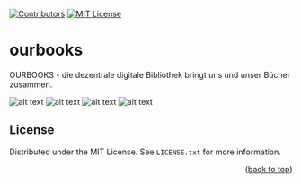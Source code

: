 [![Contributors][contributors-shield]][contributors-url]
[![MIT License][license-shield]][license-url]

# ourbooks
OURBOOKS - die dezentrale digitale Bibliothek bringt uns und unser Bücher zusammen.

![alt text](https://github.com/norvin-sourcecode/ourbooks/blob/main/repository-assets/ourbooks_pdf_bild_1.png?raw=true)
![alt text](https://github.com/norvin-sourcecode/ourbooks/blob/main/repository-assets/ourbooks_pdf_bild_2.png?raw=true)
![alt text](https://github.com/norvin-sourcecode/ourbooks/blob/main/repository-assets/ourbooks_pdf_bild_3.png?raw=true)
![alt text](https://github.com/norvin-sourcecode/ourbooks/blob/main/repository-assets/ourbooks_pdf_bild_4.png?raw=true)

<!-- LICENSE -->
## License

Distributed under the MIT License. See `LICENSE.txt` for more information.

<p align="right">(<a href="#top">back to top</a>)</p>

<!-- MARKDOWN LINKS & IMAGES -->
[contributors-shield]: https://img.shields.io/github/contributors/norvin-sourcecode/ourbooks.svg?style=for-the-badge
[contributors-url]: https://github.com/norvin-sourcecode/ourbooks/graphs/contributors
[license-shield]: https://img.shields.io/github/license/norvin-sourcecode/ourbooks.svg?style=for-the-badge
[license-url]: https://github.com/norvin-sourcecode/ourbooks/blob/master/LICENSE.txt

